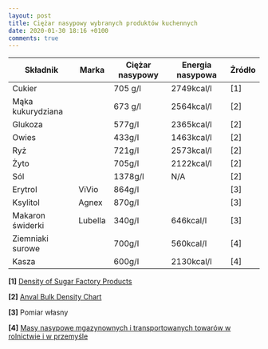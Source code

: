 ```yaml
---
layout: post
title: Ciężar nasypowy wybranych produktów kuchennych
date: 2020-01-30 18:16 +0100
comments: true
---
```

<!--more-->

|  Składnik         |  Marka  | Ciężar nasypowy |  Energia nasypowa | Żródło |
|-------------------|---------|-----------------|-------------------|--------|
| Cukier            |         | 705 g/l         | 2749kcal/l        | [1]    |
| Mąka kukurydziana |         | 673 g/l         | 2564kcal/l        | [2]    |
| Glukoza           |         | 577g/l          | 2365kcal/l        | [2]    |
| Owies             |         | 433g/l          | 1463kcal/l        | [2]    |
| Ryż               |         | 721g/l          | 2573kcal/l        | [2]    |
| Żyto              |         | 705g/l          | 2122kcal/l        | [2]    |
| Sól               |         | 1378g/l         | N/A               | [2]    |
| Erytrol           | ViVio   | 864g/l          |                   | [3]    |
| Ksylitol          | Agnex   | 870g/l          |                   | [3]    |
| Makaron świderki  | Lubella | 340g/l          | 646kcal/l         | [3]    |
| Ziemniaki surowe  |         | 700g/l          | 560kcal/l         | [4]    |
| Kasza             |         | 600g/l          | 2130kcal/l        | [4]    |



**[1]** [Density of Sugar Factory Products](http://www.sugartech.co.za/density/index.php)

**[2]** [Anval Bulk Density Chart](http://www.anval.net/downloads/bulk%20density%20chart.pdf)

**[3]** Pomiar własny

**[4]** [Masy nasypowe mgazynownych i transportowanych towarów w rolnictwie i w przemyśle](http://www.zbiorniki-silosy.pl/masy-nasypowe.html)

